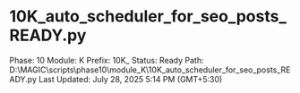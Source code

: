 # 10K_auto_scheduler_for_seo_posts_READY.py

Phase: 10
Module: K
Prefix: 10K_
Status: Ready
Path: D:\MAGIC\scripts\phase10\module_K\10K_auto_scheduler_for_seo_posts_READY.py
Last Updated: July 28, 2025 5:14 PM (GMT+5:30)